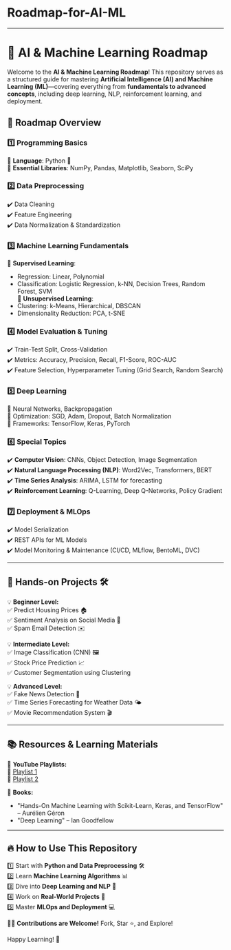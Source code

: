 # Roadmap-for-AI-ML
---

# 🚀 AI & Machine Learning Roadmap  

Welcome to the **AI & Machine Learning Roadmap**! This repository serves as a structured guide for mastering **Artificial Intelligence (AI) and Machine Learning (ML)**—covering everything from **fundamentals to advanced concepts**, including deep learning, NLP, reinforcement learning, and deployment.  

## 📌 Roadmap Overview  

### 1️⃣ Programming Basics  
🔹 **Language**: Python 🐍  
🔹 **Essential Libraries**: NumPy, Pandas, Matplotlib, Seaborn, SciPy  

### 2️⃣ Data Preprocessing  
✔️ Data Cleaning  
✔️ Feature Engineering  
✔️ Data Normalization & Standardization  

### 3️⃣ Machine Learning Fundamentals  
🔹 **Supervised Learning**:  
   - Regression: Linear, Polynomial  
   - Classification: Logistic Regression, k-NN, Decision Trees, Random Forest, SVM  
🔹 **Unsupervised Learning**:  
   - Clustering: k-Means, Hierarchical, DBSCAN  
   - Dimensionality Reduction: PCA, t-SNE  

### 4️⃣ Model Evaluation & Tuning  
✔️ Train-Test Split, Cross-Validation  
✔️ Metrics: Accuracy, Precision, Recall, F1-Score, ROC-AUC  
✔️ Feature Selection, Hyperparameter Tuning (Grid Search, Random Search)  

### 5️⃣ Deep Learning  
🔹 Neural Networks, Backpropagation  
🔹 Optimization: SGD, Adam, Dropout, Batch Normalization  
🔹 Frameworks: TensorFlow, Keras, PyTorch  

### 6️⃣ Special Topics  
✔️ **Computer Vision**: CNNs, Object Detection, Image Segmentation  
✔️ **Natural Language Processing (NLP)**: Word2Vec, Transformers, BERT  
✔️ **Time Series Analysis**: ARIMA, LSTM for forecasting  
✔️ **Reinforcement Learning**: Q-Learning, Deep Q-Networks, Policy Gradient  

### 7️⃣ Deployment & MLOps  
✔️ Model Serialization  
✔️ REST APIs for ML Models  
✔️ Model Monitoring & Maintenance (CI/CD, MLflow, BentoML, DVC)  

---

## 📌 Hands-on Projects 🛠️  

💡 **Beginner Level:**  
✅ Predict Housing Prices 🏠  
✅ Sentiment Analysis on Social Media 📢  
✅ Spam Email Detection ✉️  

💡 **Intermediate Level:**  
✅ Image Classification (CNN) 🖼️  
✅ Stock Price Prediction 📈  
✅ Customer Segmentation using Clustering  

💡 **Advanced Level:**  
✅ Fake News Detection 📰  
✅ Time Series Forecasting for Weather Data 🌤️  
✅ Movie Recommendation System 🎬  

---

## 📚 Resources & Learning Materials  

🎥 **YouTube Playlists:**  
🔗 [Playlist 1](https://youtube.com/playlist?list=PLoROMvodv4rMiGQp3WXShtMGgzqpfVfbU)  
🔗 [Playlist 2](https://youtube.com/playlist?list=PLRqwX-V7Uu6YPSwT06y_AEYTqIwbeam3y)  

📖 **Books:**  
- "Hands-On Machine Learning with Scikit-Learn, Keras, and TensorFlow" – Aurélien Géron  
- "Deep Learning" – Ian Goodfellow  

---

## 🔥 How to Use This Repository  

1️⃣ Start with **Python and Data Preprocessing** 🛠️  
2️⃣ Learn **Machine Learning Algorithms** 📊  
3️⃣ Dive into **Deep Learning and NLP** 🤖  
4️⃣ Work on **Real-World Projects** 🚀  
5️⃣ Master **MLOps and Deployment** 💻  

👨‍💻 **Contributions are Welcome!** Fork, Star ⭐, and Explore!  

Happy Learning! 🚀
